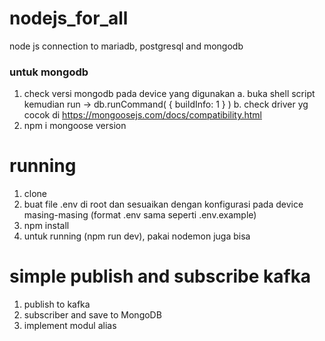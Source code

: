 # nodejs_for_all
node js connection to mariadb, postgresql and mongodb

### untuk mongodb
1. check versi mongodb pada device yang digunakan
    a. buka shell script kemudian run -> db.runCommand( { buildInfo: 1 } )
    b. check driver yg cocok di https://mongoosejs.com/docs/compatibility.html
2. npm i mongoose version

# running
1. clone
2. buat file .env di root dan sesuaikan dengan konfigurasi pada device masing-masing (format .env sama seperti .env.example)
3. npm install
4. untuk running (npm run dev), pakai nodemon juga bisa

# simple publish and subscribe kafka
1. publish to kafka
2. subscriber and save to MongoDB
3. implement modul alias